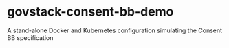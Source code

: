 # govstack-consent-bb-demo
A stand-alone Docker and Kubernetes configuration simulating the Consent BB specification
